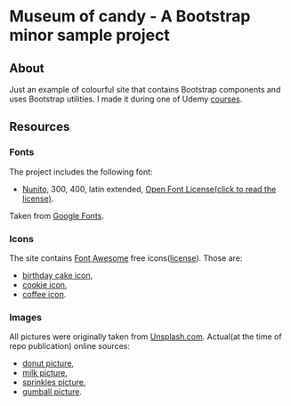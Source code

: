# Museum of candy - A Bootstrap minor sample project

## About

Just an example of colourful site that contains Bootstrap components and uses Bootstrap utilities. I made it during one of Udemy [courses](https://www.udemy.com/bootstrap-4-bootcamp/).

## Resources

### Fonts

The project includes the following font:

- [Nunito](https://fonts.google.com/specimen/Nunito), 300, 400, latin extended, [Open Font License(click to read the license)](https://scripts.sil.org/cms/scripts/page.php?site_id=nrsi&id=OFL_web).

Taken from [Google Fonts](https://fonts.google.com/).

### Icons

The site contains [Font Awesome](https://fontawesome.com/) free icons([license](https://fontawesome.com/license/free)). Those are:

- [birthday cake icon](https://fontawesome.com/icons/birthday-cake?style=solid),
- [cookie icon](https://fontawesome.com/icons/cookie?style=solid),
- [coffee icon](https://fontawesome.com/icons/coffee?style=solid).

### Images

All pictures were originally taken from [Unsplash.com](https://unsplash.com/). Actual(at the time of repo publication) online sources:

- [donut picture](https://unsplash.com/photos/faqm2syfUIE),
- [milk picture](https://unsplash.com/photos/-iX-0JI8-0Y),
- [sprinkles picture](https://unsplash.com/photos/X3ijISYzlM4),
- [gumball picture](https://www.nicepik.com/white-and-pink-candy-machine-dispenser-sweets-pastel-blue-sugar-treat-fun-joy-gum-bright-free-photo-704052).

